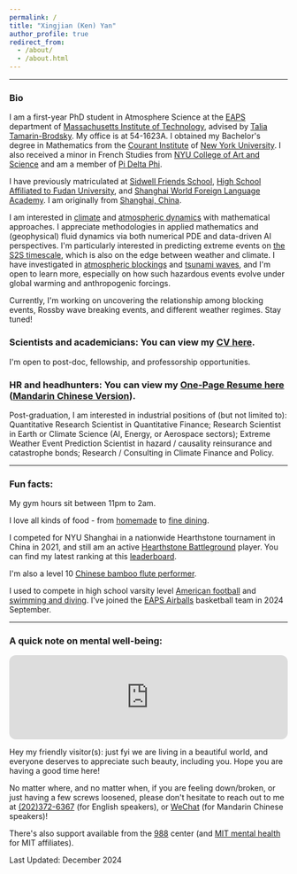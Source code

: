 ```yaml
---
permalink: /
title: "Xingjian (Ken) Yan"
author_profile: true
redirect_from: 
  - /about/
  - /about.html
---          
```

___

### Bio

I am a first-year PhD student in Atmosphere Science at the [EAPS](https://eaps.mit.edu/) department of [Massachusetts Institute of Technology](https://www.mit.edu/), advised by [Talia Tamarin-Brodsky](https://taliatamarin.wixsite.com/taliatamarin). My office is at 54-1623A. I obtained my Bachelor's degree in Mathematics from the [Courant Institute](https://cims.nyu.edu/dynamic/) of [New York University](https://www.nyu.edu/). I also received a minor in French Studies from [NYU College of Art and Science](https://as.nyu.edu/departments/french.html) and am a member of [Pi Delta Phi](https://www.pideltaphi.org/).

I have previously matriculated at [Sidwell Friends School](https://www.sidwell.edu), [High School Affiliated to Fudan University](https://www.fdfz.cn/), and [Shanghai World Foreign Language Academy](https://www.wflms.cn/site/site2/index.html). I am originally from [Shanghai, China](https://yanxingjianken.github.io/posts/2024/08/blog-post-1/). 

I am interested in [climate](https://eaps.mit.edu/reseach-concentrations/climate/) and [atmospheric dynamics](https://eaps.mit.edu/academic-programs/atmospheres-oceans-and-climate/) with mathematical approaches. I appreciate methodologies in applied mathematics and (geophysical) fluid dynamics via both numerical PDE and data-driven AI perspectives. I'm particularly interested in predicting extreme events on [the S2S timescale](https://wpo.noaa.gov/s2s/), which is also on the edge between weather and climate. I have investigated in [atmospheric blockings](https://yanxingjianken.github.io/portfolio/996blocking/) and [tsunami waves](https://yanxingjianken.github.io/portfolio/997solitary_wave/), and I'm open to learn more, especially on how such hazardous events evolve under global warming and anthropogenic forcings.

Currently, I'm working on uncovering the relationship among blocking events, Rossby wave breaking events, and different weather regimes. Stay tuned!

### Scientists and academicians: You can view my [CV here](https://www.overleaf.com/read/sypjtgcdtnqb#3846ad).

I'm open to post-doc, fellowship, and professorship opportunities.

### HR and headhunters: You can view my [One-Page Resume here](https://www.overleaf.com/read/btytsbptfytw#0dfa4c) ([Mandarin Chinese Version](https://www.overleaf.com/read/csdmbvxkngxt#812fd7)).

Post-graduation, I am interested in industrial positions of (but not limited to): Quantitative Research Scientist in Quantitative Finance; Research Scientist in Earth or Climate Science (AI, Energy, or Aerospace sectors); Extreme Weather Event Prediction Scientist in hazard / causality reinsurance and catastrophe bonds; Research / Consulting in Climate Finance and Policy.

___


### Fun facts: 

My gym hours sit between 11pm to 2am.

I love all kinds of food - from [homemade](https://docs.google.com/presentation/d/1HI1wSVz2_OTsHDeCHw588J2NPk_1lnLLhZz9yXQLzkk/edit?usp=sharing) to [fine dining](https://docs.google.com/presentation/d/1MkS_8FjDAC8YF36vI4oHA-Ww5XbS5BFHpBBz1LpHyWA/edit?usp=sharing).

I competed for NYU Shanghai in a nationwide Hearthstone tournament in China in 2021, and still am an active <a href="https://hearthstone.blizzard.com/en-us/battlegrounds/">Hearthstone Battleground</a> player. You can find my latest ranking at this <a href="https://hearthstone.blizzard.com/en-us/community/leaderboards/?region=US&leaderboardId=battlegrounds&seasonId=13&page=353">leaderboard</a>.

I'm also a level 10 <a href="https://www.youtube.com/watch?v=TZBNk-cTkV4&list=PLu7a4wgbVOVPveGmnrh6HAscW-CiZD5CD&index=4&ab_channel=KenYan">Chinese bamboo flute performer</a>.

I used to compete in high school varsity level <a href="https://www.maxpreps.com/dc/washington/sidwell-friends-quakers/athletes/ken-yang/bio/?careerid=2sgg78rlkmpff">American football</a> and <a href="https://www.swimcloud.com/swimmer/1034462/">swimming and diving</a>. I've joined the [EAPS Airballs](https://www.imleagues.com/spa/team/zzz1207783344738140160/home) basketball team in 2024 September.

___

### A quick note on mental well-being:
<iframe style="border-radius:12px" src="https://open.spotify.com/embed/track/5tz69p7tJuGPeMGwNTxYuV?utm_source=generator&theme=0" width="100%" height="152" frameBorder="0" allowfullscreen="" allow="autoplay; clipboard-write; encrypted-media; fullscreen; picture-in-picture" loading="lazy"></iframe>

Hey my friendly visitor(s): just fyi we are living in a beautiful world, and everyone deserves to appreciate such beauty, including you. Hope you are having a good time here!

No matter where, and no matter when, if you are feeling down/broken, or just having a few screws loosened, please don't hesitate to reach out to me at [(202)372-6367](tel:2023726367) (for English speakers), or [WeChat](https://yanxingjianken.github.io/images/wechat.jpg) (for Mandarin Chinese speakers)!

There's also support available from the [988](https://988lifeline.org/) center (and [MIT mental health](https://health.mit.edu/services/mental-health-counseling) for MIT affiliates).







Last Updated: December 2024
